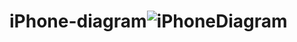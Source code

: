 # iPhone-diagram![iPhoneDiagram](https://user-images.githubusercontent.com/89935661/221418595-94f9ed14-7032-4c71-a1cc-1c12cb848966.png)
